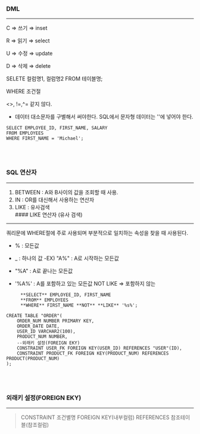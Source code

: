 <p><img alt="" src="https://velog.velcdn.com/images/isak9975/post/fbd890cb-bf4e-4c91-865d-1631d81158bf/image.jpg" /></p>
<h3 id="dml">DML</h3>
<hr />
<p>C ⇒ 쓰기 ⇒ inset</p>
<p>R ⇒ 읽기 ⇒ select</p>
<p>U ⇒ 수정 ⇒ update</p>
<p>D ⇒ 삭제 ⇒ delete</p>
<p>SELETE 컬럼명1, 컬럼명2 FROM 테이블명;</p>
<p>WHERE 조건절</p>
<p>&lt;&gt;, !=,^= 같지 않다.</p>
<ul>
<li>데이터 대소문자를 구별해서 써야한다.
SQL에서 문자형 데이터는 ''에 넣어야 한다.</li>
</ul>
<pre><code class="language-sql">SELECT EMPLOYEE_ID, FIRST_NAME, SALARY 
FROM EMPLOYEES 
WHERE FIRST_NAME = 'Michael';</code></pre>
<p><br /><br /></p>
<h3 id="sql-연산자">SQL 연산자</h3>
<hr />
<ol>
<li>BETWEEN : A와 B사이의 값을 조회할 때 사용.</li>
<li>IN : OR를 대신해서 사용하는 연산자</li>
<li>LIKE : 유사검색<br />
#### LIKE 연산자 (유사 검색)
</li>
</ol>
<hr />
<p> 쿼리문에 WHERE절에 주로 사용되며 부분적으로 일치하는 속성을 찾을 때 사용된다.</p>
<ul>
<li><p>% : 모든값</p>
</li>
<li><p>_ : 하나의 값
-EX) &quot;A%&quot; : A로 시작하는 모든값</p>
</li>
<li><p>&quot;%A&quot; : A로 끝나는 모든값</p>
</li>
<li><p>'%A%' : A를 포함하고 있는 모든값
NOT LIKE ⇒ 포함하지 않는</p>
<pre><code class="language-sql">  **SELECT** EMPLOYEE_ID, FIRST_NAME 
  **FROM** EMPLOYEES 
  **WHERE** FIRST_NAME **NOT** **LIKE** '%s%';</code></pre>
</li>
</ul>
<pre><code class="language-sql">CREATE TABLE &quot;ORDER&quot;(
    ORDER_NUM NUMBER PRIMARY KEY,
    ORDER_DATE DATE,
    USER_ID VARCHAR2(100), 
    PRODUCT_NUM NUMBER,    
    --외래키 설정(FOREIGN EKY)
    CONSTRAINT USER_FK FOREIGN KEY(USER_ID) REFERENCES &quot;USER&quot;(ID),
    CONSTRAINT PRODUCT_FK FOREIGN KEY(PRODUCT_NUM) REFERENCES PRODUCT(PRODUCT_NUM)
);</code></pre>
<p><br /><br /></p>
<h3 id="외래키-설정foreign-eky">외래키 설정(FOREIGN EKY)</h3>
<hr />
<blockquote>
<p>CONSTRAINT 조건별명 FOREIGN KEY(내부컬럼) REFERENCES 참조테이블(참조컬럼)</p>
</blockquote>